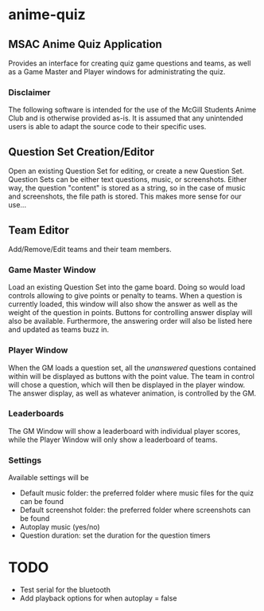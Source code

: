anime-quiz
==========

## MSAC Anime Quiz Application
Provides an interface for creating quiz game questions and teams, as well as a Game Master and Player windows for administrating the quiz.
### Disclaimer
The following software is intended for the use of the McGill Students Anime Club and is otherwise provided as-is. It is assumed that any unintended users is able to adapt the source code to their specific uses.
## Question Set Creation/Editor
Open an existing Question Set for editing, or create a new Question Set. Question Sets can be either text questions, music, or screenshots. Either way, the question "content" is stored as a string, so in the case of music and screenshots, the file path is stored. This makes more sense for our use...
## Team Editor
Add/Remove/Edit teams and their team members.
### Game Master Window
Load an existing Question Set into the game board. Doing so would load controls allowing to give points or penalty to teams. When a question is currently loaded, this window will also show the answer as well as the weight of the question in points. Buttons for controlling answer display will also be available. Furthermore, the answering order will also be listed here and updated as teams buzz in.
### Player Window
When the GM loads a question set, all the _unanswered_ questions contained within will be displayed as buttons with the point value. The team in control will chose a question, which will then be displayed in the player window. The answer display, as well as whatever animation, is controlled by the GM.
### Leaderboards
The GM Window will show a leaderboard with individual player scores, while the Player Window will only show a leaderboard of teams.
### Settings
Available settings will be
+ Default music folder: the preferred folder where music files for the quiz can be found
+ Default screenshot folder: the preferred folder where screenshots can be found
+ Autoplay music (yes/no)
+ Question duration: set the duration for the question timers
# TODO
+ Test serial for the bluetooth
+ Add playback options for when autoplay = false